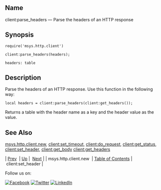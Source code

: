 <a name="lua.ref.client_parse_headers"></a>
## Name

client:parse_headers — Parse the headers of an HTTP response

<a name="idp15353984"></a>
## Synopsis

`require('msys.http.client')`

`client:parse_headers(headers);`

`headers: table`<a name="idp15357696"></a>
## Description

Parse the headers of an HTTP response. Use this function in the following way:

`local headers = client:parse_headers(client:get_headers());`

Returns a table with the header name as a key and the header value as the value.

<a name="idp15360416"></a>
## See Also

[msys.http.client.new](lua.ref.msys.http.client.new.php "msys.http.client.new"), [client:set_timeout](lua.ref.client_set_timeout.php "client:set_timeout"), [client:do_request](lua.ref.client_do_request.php "client:do_request"), [client:get_status](lua.ref.client_get_status.php "client:get_status"), [client:set_header](lua.ref.client_set_header.php "client:set_header"), [client:get_body](lua.ref.client_get_body.php "client:get_body") [client:get_headers](lua.ref.client_get_headers.php "client:get_headers")

| [Prev](lua.ref.msys.http.client.new.php)  | [Up](lua.function.details.php) |  [Next](lua.ref.client_set_header.php) |
| msys.http.client.new  | [Table of Contents](index.php) |  client:set_header |

Follow us on:

[![Facebook](https://support.messagesystems.com/images/icon-facebook.png)](http://www.facebook.com/messagesystems) [![Twitter](https://support.messagesystems.com/images/icon-twitter.png)](http://twitter.com/#!/MessageSystems) [![LinkedIn](https://support.messagesystems.com/images/icon-linkedin.png)](http://www.linkedin.com/company/message-systems)